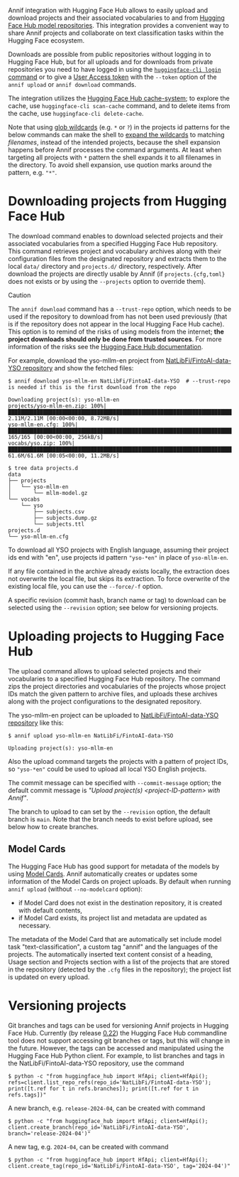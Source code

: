 Annif integration with Hugging Face Hub allows to easily upload and download projects and their associated vocabularies to and from [Hugging Face Hub model repositories](https://huggingface.co/docs/hub/models). This integration provides a convenient way to share Annif projects and collaborate on text classification tasks within the Hugging Face ecosystem.

Downloads are possible from public repositories without logging in to Hugging Face Hub, but for all uploads and for downloads from private repositories you need to have logged in using the [`huggingface-cli login` command](https://huggingface.co/docs/huggingface_hub/guides/cli#huggingface-cli-login) or to give a [User Access token](https://huggingface.co/docs/hub/security-tokens) with the `--token` option of the `annif upload` or `annif download` commands.

The integration utilizes the [Hugging Face Hub cache-system](https://huggingface.co/docs/huggingface_hub/guides/manage-cache); to explore the cache, use `huggingface-cli scan-cache` command, and to delete items from the cache, use `huggingface-cli delete-cache`. 

Note that using [glob wildcards](https://en.wikipedia.org/wiki/Glob_(programming)) (e.g. `*` or `?`) in the projects id patterns for the below commands can make the shell to [expand the wildcards](https://www.gnu.org/software/bash/manual/html_node/Filename-Expansion.html) to matching _filenames_, instead of the intended projects, because the shell expansion happens before Annif processes the command arguments. At least when targeting all projects with `*` pattern the shell expands it to all filenames in the directory. To avoid shell expansion, use quotion marks around the pattern, e.g. `"*"`.

# Downloading projects from Hugging Face Hub

The download command enables to download selected projects and their associated vocabularies from a specified Hugging Face Hub repository. This command retrieves project and vocabulary archives along with their configuration files from the designated repository and extracts them to the local `data/` directory and `projects.d/` directory, respectively. After download the projects are directly usable by Annif (if `projects.{cfg,toml}` does not exists or by using the `--projects` option to override them).

> [!CAUTION]
> The `annif download` command has a `--trust-repo` option, which needs to be used if the repository to download from has not been used previously (that is if the repository does not appear in the local Hugging Face Hub cache). This option is to remind of the risks of using models from the internet; **the project downloads should only be done from trusted sources**. For more information of the risks see the [Hugging Face Hub documentation](https://huggingface.co/docs/hub/en/security-pickle).

For example, download the yso-mllm-en project from [NatLibFi/FintoAI-data-YSO repository](https://huggingface.co/NatLibFi/FintoAI-data-YSO) and show the fetched files:
```
$ annif download yso-mllm-en NatLibFi/FintoAI-data-YSO  # --trust-repo is needed if this is the first download from the repo 

Downloading project(s): yso-mllm-en
projects/yso-mllm-en.zip: 100%|██████████████████████████████████████████████████████████████████████████████████████████████████████████████████████████████████████████| 2.11M/2.11M [00:00<00:00, 8.72MB/s]
yso-mllm-en.cfg: 100%|████████████████████████████████████████████████████████████████████████████████████████████████████████████████████████████████████████████████████████| 165/165 [00:00<00:00, 256kB/s]
vocabs/yso.zip: 100%|████████████████████████████████████████████████████████████████████████████████████████████████████████████████████████████████████████████████████| 61.6M/61.6M [00:05<00:00, 11.2MB/s]

$ tree data projects.d
data
├── projects
│   └── yso-mllm-en
│       └── mllm-model.gz
└── vocabs
    └── yso
        ├── subjects.csv
        ├── subjects.dump.gz
        └── subjects.ttl
projects.d
└── yso-mllm-en.cfg

```

To download all YSO projects with English language, assuming their project ids end with "en", use projects id pattern `"yso-*en"` in place of `yso-mllm-en`.

If any file contained in the archive already exists locally, the extraction does not overwrite the local file, but skips its extraction. To force overwrite of the existing local file, you can use the `--force/-f` option.

A specific revision (commit hash, branch name or tag) to download can be selected using the `--revision` option; see below for versioning projects.

# Uploading projects to Hugging Face Hub

The upload command allows to upload selected projects and their vocabularies to a specified Hugging Face Hub repository. The command zips the project directories and vocabularies of the projects whose project IDs match the given pattern to archive files, and uploads these archives along with the project configurations to the designated repository.

The yso-mllm-en project can be uploaded to [NatLibFi/FintoAI-data-YSO repository](https://huggingface.co/NatLibFi/FintoAI-data-YSO) like this:

    $ annif upload yso-mllm-en NatLibFi/FintoAI-data-YSO

    Uploading project(s): yso-mllm-en

Also the upload command targets the projects with a pattern of project IDs, so `"yso-*en"` could be used to upload all local YSO English projects.

The commit message can be specified with `--commit-message` option; the default commit message is _"Upload project(s) \<project-ID-pattern\> with Annif"_.

The branch to upload to can set by the `--revision` option, the default branch is `main`. Note that the branch needs to exist before upload, see below how to create branches.

## Model Cards
The Hugging Face Hub has good support for metadata of the models by using [Model Cards](https://huggingface.co/docs/hub/model-cards). 
Annif automatically creates or updates some information of the Model Cards on project uploads. By default when running `annif upload` (without `--no-modelcard` option):
- if Model Card does not exist in the destination repository, it is created with default contents,
- if Model Card exists, its project list and metadata are updated as necessary.

The metadata of the Model Card that are automatically set include model task "text-classification", a custom tag "annif" and the languages of the projects. The automatically inserted text content consist of a heading, Usage section and Projects section with a list of the projects that are stored in the repository (detected by the `.cfg` files in the repository); the project list is updated on every upload.

# Versioning projects

Git branches and tags can be used for versioning Annif projects in Hugging Face Hub.
Currently (by release [0.22](https://github.com/huggingface/huggingface_hub/releases/tag/v0.22.0)) the Hugging Face Hub commandline tool does not support accessing git branches or tags, but this will change in the future.
However, the tags can be accessed and manipulated using the Hugging Face Hub Python client. For example, to list branches and tags in the NatLibFi/FintoAI-data-YSO repository, use the command

    $ python -c "from huggingface_hub import HfApi; client=HfApi(); refs=client.list_repo_refs(repo_id='NatLibFi/FintoAI-data-YSO'); print([t.ref for t in refs.branches]); print([t.ref for t in refs.tags])"

A new branch, e.g. `release-2024-04`, can be created with command

    $ python -c "from huggingface_hub import HfApi; client=HfApi(); client.create_branch(repo_id='NatLibFi/FintoAI-data-YSO', branch='release-2024-04')"

A new tag, e.g. `2024-04`, can be created with command

    $ python -c "from huggingface_hub import HfApi; client=HfApi(); client.create_tag(repo_id='NatLibFi/FintoAI-data-YSO', tag='2024-04')"